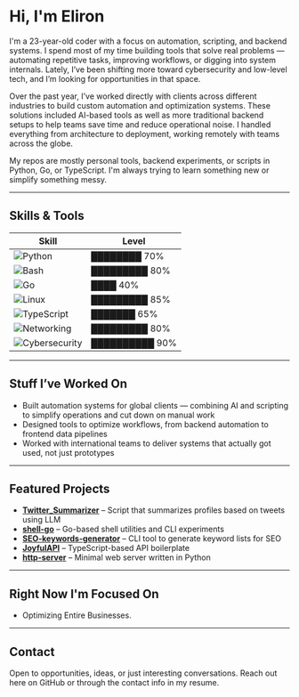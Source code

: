 # Hi, I'm Eliron

I'm a 23-year-old coder with a focus on automation, scripting, and backend systems. I spend most of my time building tools that solve real problems — automating repetitive tasks, improving workflows, or digging into system internals. Lately, I’ve been shifting more toward cybersecurity and low-level tech, and I’m looking for opportunities in that space.

Over the past year, I’ve worked directly with clients across different industries to build custom automation and optimization systems. These solutions included AI-based tools as well as more traditional backend setups to help teams save time and reduce operational noise. I handled everything from architecture to deployment, working remotely with teams across the globe.

My repos are mostly personal tools, backend experiments, or scripts in Python, Go, or TypeScript. I'm always trying to learn something new or simplify something messy.

---

## Skills & Tools

| Skill                  | Level              |
|------------------------|--------------------|
| ![Python](https://img.shields.io/badge/-Python-3776AB?logo=python&logoColor=white) | ████████ 70% |
| ![Bash](https://img.shields.io/badge/-Bash-4EAA25?logo=gnu-bash&logoColor=white)     | █████████ 80% |
| ![Go](https://img.shields.io/badge/-Go-00ADD8?logo=go&logoColor=white)              | ████ 40% |
| ![Linux](https://img.shields.io/badge/-Linux-FCC624?logo=linux&logoColor=black)     | █████████ 85% |
| ![TypeScript](https://img.shields.io/badge/-TypeScript-3178C6?logo=typescript&logoColor=white) | ███████ 65% |
| ![Networking](https://img.shields.io/badge/-Networking-005AA7?logo=apacheairflow&logoColor=white) | █████████ 80% |
| ![Cybersecurity](https://img.shields.io/badge/-Cybersecurity-FF6F61?logo=tryhackme&logoColor=white) | ██████████ 90% |

---

## Stuff I’ve Worked On

- Built automation systems for global clients — combining AI and scripting to simplify operations and cut down on manual work
- Designed tools to optimize workflows, from backend automation to frontend data pipelines
- Worked with international teams to deliver systems that actually got used, not just prototypes

---

## Featured Projects

- **[Twitter_Summarizer](https://github.com/ElironB/Twitter_Summarizer)** – Script that summarizes profiles based on tweets using LLM
- **[shell-go](https://github.com/ElironB/shell-go)** – Go-based shell utilities and CLI experiments
- **[SEO-keywords-generator](https://github.com/ElironB/SEO-keywords-generator)** – CLI tool to generate keyword lists for SEO
- **[JoyfulAPI](https://github.com/ElironB/JoyfulAPI)** – TypeScript-based API boilerplate
- **[http-server](https://github.com/ElironB/http-server)** – Minimal web server written in Python

---

## Right Now I'm Focused On

- Optimizing Entire Businesses. 

---

## Contact

Open to opportunities, ideas, or just interesting conversations. Reach out here on GitHub or through the contact info in my resume.
